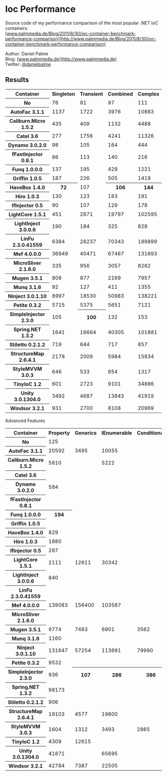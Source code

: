 Ioc Performance
===============

Source code of my performance comparison of the most popular .NET IoC containers:  
[www.palmmedia.de/Blog/2011/8/30/ioc-container-benchmark-performance-comparison](http://www.palmmedia.de/Blog/2011/8/30/ioc-container-benchmark-performance-comparison)

Author: Daniel Palme  
Blog: [www.palmmedia.de](http://www.palmmedia.de)  
Twitter: [@danielpalme](http://twitter.com/danielpalme)  

Results
-------
<table>
<tr><th>Container</th><th>Singleton</th><th>Transient</th><th>Combined</th><th>Complex</th></tr>
<tr><th>No</th><td>76</td><td>81</td><td>97</td><td>111</td></tr>
<tr><th>AutoFac 3.1.1</th><td>1137</td><td>1722</td><td>3976</td><td>10883</td></tr>
<tr><th>Caliburn.Micro 1.5.2</th><td>435</td><td>409</td><td>1132</td><td>4488</td></tr>
<tr><th>Catel 3.6</th><td>277</td><td>1756</td><td>4241</td><td>11326</td></tr>
<tr><th>Dynamo 3.0.2.0</th><td>98</td><td>105</td><td>164</td><td>444</td></tr>
<tr><th>fFastInjector 0.8.1</th><td>86</td><td>113</td><td>140</td><td>216</td></tr>
<tr><th>Funq 1.0.0.0</th><td>137</td><td>195</td><td>429</td><td>1221</td></tr>
<tr><th>Griffin 1.0.5</th><td>187</td><td>226</td><td>505</td><td>1419</td></tr>
<tr><th>HaveBox 1.4.0</th><th>72</th><td>107</td><th>106</th><th>144</th></tr>
<tr><th>Hiro 1.0.3</th><td>130</td><td>123</td><td>183</td><td>191</td></tr>
<tr><th>IfInjector 0.5</th><td>90</td><td>107</td><td>129</td><td>178</td></tr>
<tr><th>LightCore 1.5.1</th><td>451</td><td>2871</td><td>19797</td><td>102595</td></tr>
<tr><th>LightInject 3.0.0.6</th><td>190</td><td>184</td><td>325</td><td>828</td></tr>
<tr><th>LinFu 2.3.0.41559</th><td>6384</td><td>28237</td><td>70343</td><td>189899</td></tr>
<tr><th>Mef 4.0.0.0</th><td>36949</td><td>40471</td><td>67467</td><td>131693</td></tr>
<tr><th>MicroSliver 2.1.6.0</th><td>335</td><td>956</td><td>3057</td><td>8282</td></tr>
<tr><th>Mugen 3.5.1</th><td>808</td><td>877</td><td>2169</td><td>7957</td></tr>
<tr><th>Munq 3.1.6</th><td>92</td><td>127</td><td>411</td><td>1355</td></tr>
<tr><th>Ninject 3.0.1.10</th><td>8997</td><td>18530</td><td>50983</td><td>138221</td></tr>
<tr><th>Petite 0.3.2</th><td>5715</td><td>5375</td><td>5651</td><td>7121</td></tr>
<tr><th>SimpleInjector 2.3.0</th><td>105</td><th>100</th><td>132</td><td>153</td></tr>
<tr><th>Spring.NET 1.3.2</th><td>1641</td><td>16664</td><td>40305</td><td>101881</td></tr>
<tr><th>Stiletto 0.2.1.2</th><td>719</td><td>644</td><td>717</td><td>857</td></tr>
<tr><th>StructureMap 2.6.4.1</th><td>2178</td><td>2009</td><td>5984</td><td>15834</td></tr>
<tr><th>StyleMVVM 3.0.3</th><td>646</td><td>533</td><td>854</td><td>1317</td></tr>
<tr><th>TinyIoC 1.2</th><td>601</td><td>2723</td><td>9101</td><td>34886</td></tr>
<tr><th>Unity 3.0.1304.0</th><td>3492</td><td>4687</td><td>13843</td><td>41919</td></tr>
<tr><th>Windsor 3.2.1</th><td>931</td><td>2700</td><td>8108</td><td>20969</td></tr>
</table>
Advanced Features
<table>
<tr><th>Container</th><th>Property</th><th>Generics</th><th>IEnumerable</th><th>Conditional</th><th>Interception</th></tr>
<tr><th>No </th><td>125</td><td></td><td></td><td></td><td></td></tr>
<tr><th>AutoFac 3.1.1</th><td>20592</td><td>3495</td><td>10055</td><td></td><td>30659</td></tr>
<tr><th>Caliburn.Micro 1.5.2</th><td>5810</td><td></td><td>5222</td><td></td><td></td></tr>
<tr><th>Catel 3.6</th><td></td><td></td><td></td><td></td><td></td></tr>
<tr><th>Dynamo 3.0.2.0</th><td>584</td><td></td><td></td><td></td><td></td></tr>
<tr><th>fFastInjector 0.8.1</th><td></td><td></td><td></td><td></td><td></td></tr>
<tr><th>Funq 1.0.0.0</th><th>194</th><td></td><td></td><td></td><td></td></tr>
<tr><th>Griffin 1.0.5</th><td></td><td></td><td></td><td></td><td></td></tr>
<tr><th>HaveBox 1.4.0</th><td>829</td><td></td><td></td><td></td><th>583</th></tr>
<tr><th>Hiro 1.0.3</th><td>1880</td><td></td><td></td><td></td><td></td></tr>
<tr><th>IfInjector 0.5</th><td>287</td><td></td><td></td><td></td><td></td></tr>
<tr><th>LightCore 1.5.1</th><td>2111</td><td>12611</td><td>30342</td><td></td><td></td></tr>
<tr><th>LightInject 3.0.0.6</th><td>840</td><td></td><td></td><td></td><td></td></tr>
<tr><th>LinFu 2.3.0.41559</th><td></td><td></td><td></td><td></td><td></td></tr>
<tr><th>Mef 4.0.0.0</th><td>139083</td><td>156400</td><td>103587</td><td></td><td></td></tr>
<tr><th>MicroSliver 2.1.6.0</th><td></td><td></td><td></td><td></td><td></td></tr>
<tr><th>Mugen 3.5.1</th><td>9774</td><td>7483</td><td>6901</td><td>3562</td><td>21569</td></tr>
<tr><th>Munq 3.1.6</th><td>1160</td><td></td><td></td><td></td><td></td></tr>
<tr><th>Ninject 3.0.1.10</th><td>131647</td><td>57254</td><td>113691</td><td>79990</td><td>26303</td></tr>
<tr><th>Petite 0.3.2</th><td>9532</td><td></td><td></td><td></td><td></td></tr>
<tr><th>SimpleInjector 2.3.0</th><td>936</td><th>107</th><th>286</th><th>386</th><td>11284</td></tr>
<tr><th>Spring.NET 1.3.2</th><td>98173</td><td></td><td></td><td></td><td></td></tr>
<tr><th>Stiletto 0.2.1.2</th><td>906</td><td></td><td></td><td></td><td></td></tr>
<tr><th>StructureMap 2.6.4.1</th><td>19103</td><td>4577</td><td>19800</td><td></td><td>11168</td></tr>
<tr><th>StyleMVVM 3.0.3</th><td>1604</td><td>1312</td><td>3493</td><td>2865</td><td></td></tr>
<tr><th>TinyIoC 1.2</th><td>4309</td><td>12615</td><td></td><td></td><td></td></tr>
<tr><th>Unity 3.0.1304.0</th><td>41871</td><td></td><td>65695</td><td></td><td>108377</td></tr>
<tr><th>Windsor 3.2.1</th><td>42784</td><td>7387</td><td>22505</td><td></td><td>18511</td></tr>
</table>
